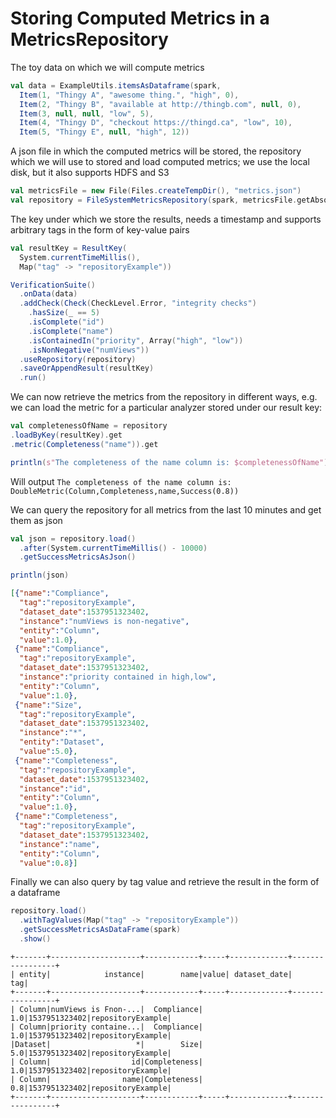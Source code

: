 # Storing Computed Metrics in a MetricsRepository

The toy data on which we will compute metrics

```scala
val data = ExampleUtils.itemsAsDataframe(spark,
  Item(1, "Thingy A", "awesome thing.", "high", 0),
  Item(2, "Thingy B", "available at http://thingb.com", null, 0),
  Item(3, null, null, "low", 5),
  Item(4, "Thingy D", "checkout https://thingd.ca", "low", 10),
  Item(5, "Thingy E", null, "high", 12))
```

A json file in which the computed metrics will be stored, the repository which we will use to stored and load computed metrics; we use the local disk, but it also supports HDFS and S3


```scala
val metricsFile = new File(Files.createTempDir(), "metrics.json")
val repository = FileSystemMetricsRepository(spark, metricsFile.getAbsolutePath)
```

The key under which we store the results, needs a timestamp and supports arbitrary
tags in the form of key-value pairs

```scala
val resultKey = ResultKey(
  System.currentTimeMillis(), 
  Map("tag" -> "repositoryExample"))

VerificationSuite()
  .onData(data)
  .addCheck(Check(CheckLevel.Error, "integrity checks")
    .hasSize(_ == 5)
    .isComplete("id")
    .isComplete("name")
    .isContainedIn("priority", Array("high", "low"))
    .isNonNegative("numViews"))
  .useRepository(repository)
  .saveOrAppendResult(resultKey)
  .run()
```

We can now retrieve the metrics from the repository in different ways, e.g. we can load the metric for a 
particular analyzer stored under our result key:

```scala
val completenessOfName = repository
.loadByKey(resultKey).get
.metric(Completeness("name")).get

println(s"The completeness of the name column is: $completenessOfName")
```
Will output `The completeness of the name column is: DoubleMetric(Column,Completeness,name,Success(0.8))`

We can query the repository for all metrics from the last 10 minutes and get them as json

```scala
val json = repository.load()
  .after(System.currentTimeMillis() - 10000)
  .getSuccessMetricsAsJson()

println(json)
```

```json
[{"name":"Compliance",
  "tag":"repositoryExample",
  "dataset_date":1537951323402,
  "instance":"numViews is non-negative",
  "entity":"Column",
  "value":1.0},
 {"name":"Compliance",
  "tag":"repositoryExample",
  "dataset_date":1537951323402,
  "instance":"priority contained in high,low",
  "entity":"Column",
  "value":1.0},
 {"name":"Size",
  "tag":"repositoryExample",
  "dataset_date":1537951323402,
  "instance":"*",
  "entity":"Dataset",
  "value":5.0},
 {"name":"Completeness",
  "tag":"repositoryExample",
  "dataset_date":1537951323402,
  "instance":"id",
  "entity":"Column",
  "value":1.0},
 {"name":"Completeness",
  "tag":"repositoryExample",
  "dataset_date":1537951323402,
  "instance":"name",
  "entity":"Column",
  "value":0.8}]
```

Finally we can also query by tag value and retrieve the result in the form of a dataframe

```scala
repository.load()
  .withTagValues(Map("tag" -> "repositoryExample"))
  .getSuccessMetricsAsDataFrame(spark)
  .show()
```

```
+-------+--------------------+------------+-----+-------------+-----------------+
| entity|            instance|        name|value| dataset_date|              tag|
+-------+--------------------+------------+-----+-------------+-----------------+
| Column|numViews is Fnon-...|  Compliance|  1.0|1537951323402|repositoryExample|
| Column|priority containe...|  Compliance|  1.0|1537951323402|repositoryExample|
|Dataset|                   *|        Size|  5.0|1537951323402|repositoryExample|
| Column|                  id|Completeness|  1.0|1537951323402|repositoryExample|
| Column|                name|Completeness|  0.8|1537951323402|repositoryExample|
+-------+--------------------+------------+-----+-------------+-----------------+
```

